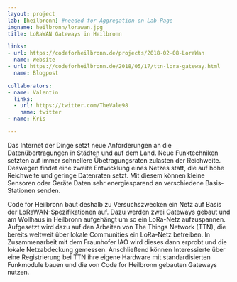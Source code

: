 ```yaml
---
layout: project
lab: [heilbronn] #needed for Aggregation on Lab-Page
imgname: heilbronn/lorawan.jpg
title: LoRaWAN Gateways in Heilbronn

links:
- url: https://codeforheilbronn.de/projects/2018-02-08-LoraWan
  name: Website
- url: https://codeforheilbronn.de/2018/05/17/ttn-lora-gateway.html
  name: Blogpost

collaborators:
- name: Valentin
  links:
  - url: https://twitter.com/TheVale98
    name: twitter
- name: Kris

---
```


<p>Das Internet der Dinge setzt neue Anforderungen an die Datenübertragungen in Städten und auf dem Land. Neue
  Funktechniken setzten auf immer schnellere Übetragungsraten zulasten der Reichweite. Deswegen findet eine zweite
  Entwicklung eines Netzes statt, die auf hohe Reichweite und geringe Datenraten setzt. Mit diesem können kleine
  Sensoren oder Geräte Daten sehr energiesparend an verschiedene Basis-Stationen senden.
</p>

<p>Code for Heilbronn baut deshalb zu Versuchszwecken ein Netz auf Basis der LoRaWAN-Spezifikationen auf. Dazu werden
  zwei Gateways gebaut und am Wollhaus in Heilbronn aufgehängt um so ein LoRa-Netz aufzuspannen. Aufgesetzt wird dazu
  auf den Arbeiten von The Things Network (TTN), die bereits weltweit über lokale Communities ein LoRa-Netz betreiben.
  In Zusammenarbeit mit dem Fraunhofer IAO wird dieses dann erprobt und die lokale Netzabdeckung gemessen. Anschließend
  können Interessierte über eine Registrierung bei TTN ihre eigene Hardware mit standardisierten Funkmodule bauen und
  die von Code for Heilbronn gebauten Gateways nutzen.</p>
